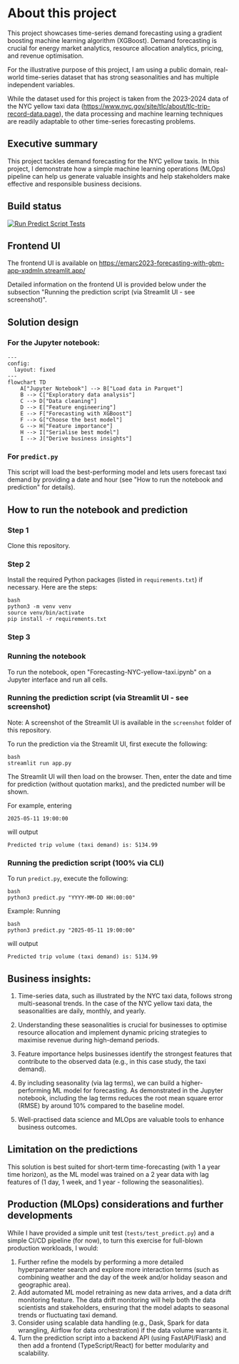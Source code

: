 # About this project
This project showcases time-series demand forecasting using a gradient boosting machine learning algorithm (XGBoost). Demand forecasting is crucial for energy market analytics, resource allocation analytics, pricing, and revenue optimisation.

For the illustrative purpose of this project, I am using a public domain, real-world time-series dataset that has strong seasonalities and has multiple independent variables.

While the dataset used for this project is taken from the 2023-2024 data of the NYC yellow taxi data (https://www.nyc.gov/site/tlc/about/tlc-trip-record-data.page), the data processing and machine learning techniques are readily adaptable to other time-series forecasting problems.

## Executive summary
This project tackles demand forecasting for the NYC yellow taxis. In this project, I demonstrate how a simple machine learning operations (MLOps) pipeline can help us generate valuable insights and help stakeholders make effective and responsible business decisions. 

## Build status
[![Run Predict Script Tests](https://github.com/EMarc2023/Forecasting_with_GBM/actions/workflows/ci_cd.yml/badge.svg)](https://github.com/EMarc2023/Forecasting_with_GBM/actions/workflows/ci_cd.yml)


## Frontend UI
The frontend UI is available on https://emarc2023-forecasting-with-gbm-app-xqdmln.streamlit.app/

Detailed information on the frontend UI is provided below under the subsection "Running the prediction script (via Streamlit UI - see screenshot)".

## Solution design
### For the Jupyter notebook:
```mermaid
---
config:
  layout: fixed
---
flowchart TD
    A["Jupyter Notebook"] --> B["Load data in Parquet"]
    B --> C["Exploratory data analysis"]
    C --> D["Data cleaning"]
    D --> E["Feature engineering"]
    E --> F["Forecasting with XGBoost"]
    F --> G["Choose the best model"]
    G --> H["Feature importance"]
    H --> I["Serialise best model"]
    I --> J["Derive business insights"]
```

### For `predict.py`
This script will load the best-performing model and lets users forecast taxi demand by providing a date and hour (see "How to run the notebook and prediction" for details).

## How to run the notebook and prediction 

### Step 1
Clone this repository.

### Step 2
Install the required Python packages (listed in `requirements.txt`) if necessary. Here are the steps:
```
bash
python3 -m venv venv
source venv/bin/activate
pip install -r requirements.txt
```

### Step 3
### Running the notebook
To run the notebook, open "Forecasting-NYC-yellow-taxi.ipynb" on a Jupyter interface and run all cells.

### Running the prediction script (via Streamlit UI - see screenshot)
Note: A screenshot of the Streamlit UI is available in the ```screenshot``` folder of this repository. 

To run the prediction via the Streamlit UI, first execute the following:
```
bash
streamlit run app.py
```

The Streamlit UI will then load on the browser. Then, enter the date and time for prediction (without quotation marks), and the predicted number will be shown.

For example, entering 
```
2025-05-11 19:00:00
```
will output
```
Predicted trip volume (taxi demand) is: 5134.99
```

### Running the prediction script (100% via CLI)
To run `predict.py`, execute the following:
```
bash
python3 predict.py "YYYY-MM-DD HH:00:00"
```

Example:
Running
```
bash
python3 predict.py "2025-05-11 19:00:00"
```
will output
```
Predicted trip volume (taxi demand) is: 5134.99
```

## Business insights:
1. Time-series data, such as illustrated by the NYC taxi data, follows strong multi-seasonal trends. In the case of the NYC yellow taxi data, the seasonalities are daily, monthly, and yearly.

2. Understanding these seasonalities is crucial for businesses to optimise resource allocation and implement dynamic pricing strategies to maximise revenue during high-demand periods.

3. Feature importance helps businesses identify the strongest features that contribute to the observed data (e.g., in this case study, the taxi demand).

4. By including seasonality (via lag terms), we can build a higher-performing ML model for forecasting. As demonstrated in the Jupyter notebook, including the lag terms reduces the root mean square error (RMSE) by around 10% compared to the baseline model.

5. Well-practised data science and MLOps are valuable tools to enhance business outcomes.

## Limitation on the predictions
This solution is best suited for short-term time-forecasting (with 1 a year time horizon), as the ML model was trained on a 2 year data with lag features of (1 day, 1 week, and 1 year - following the seasonalities).

## Production (MLOps) considerations and further developments
While I have provided a simple unit test (`tests/test_predict.py`) and a simple CI/CD pipeline (for now), to turn this exercise for full-blown production workloads, I would:
1. Further refine the models by performing a more detailed hyperparameter search and explore more interaction terms (such as combining weather and the day of the week and/or holiday season and geographic area).
2. Add automated ML model retraining as new data arrives, and a data drift monitoring feature. The data drift monitoring will help both the data scientists and stakeholders, ensuring that the model adapts to seasonal trends or fluctuating taxi demand.
3. Consider using scalable data handling (e.g., Dask, Spark for data wrangling, Airflow for data orchestration) if the data volume warrants it.
4. Turn the prediction script into a backend API (using FastAPI/Flask) and then add a frontend (TypeScript/React) for better modularity and scalability.
